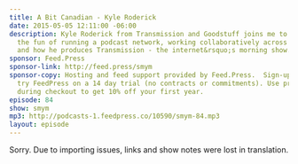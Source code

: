 ```yaml
---
title: A Bit Canadian - Kyle Roderick
date: 2015-05-05 12:11:00 -06:00
description: Kyle Roderick from Transmission and Goodstuff joins me to chat about
  the fun of running a podcast network, working collaboratively across time and space
  and how he produces Transmission - the internet&rsquo;s morning show.
sponsor: Feed.Press
sponsor-link: http://feed.press/smym
sponsor-copy: Hosting and feed support provided by Feed.Press.  Sign-up today and
  try FeedPress on a 14 day trial (no contracts or commitments). Use promo code "smym"
  during checkout to get 10% off your first year.
episode: 84
show: smym
mp3: http://podcasts-1.feedpress.co/10590/smym-84.mp3
layout: episode
---
```


Sorry. Due to importing issues, links and show notes were lost in translation.

